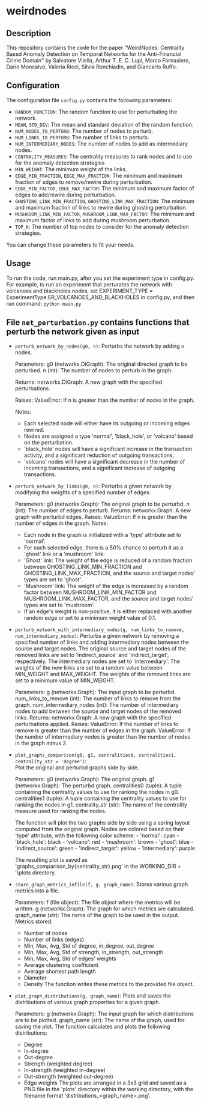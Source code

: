 # weirdnodes

## Description

This repository contains the code for the paper "WeirdNodes: Centrality Based Anomaly Detection
on Temporal Networks for the Anti-Financial
Crime Domain" by Salvatore Vilella, Arthur T. E. C. Lupi, Marco Fornasiero, Dario Moncalvo, Valeria Ricci, Silvia Ronchiadin, and Giancarlo Ruffo.

## Configuration

The configuration file `config.py` contains the following parameters:
- `RANDOM_FUNCTION`: The random function to use for perturbating the network.
- `MEAN`, `STD_DEV`: The mean and standard deviation of the random function.
- `NUM_NODES_TO_PERTURB`: The number of nodes to perturb.
- `NUM_LINKS_TO_PERTURB`: The number of links to perturb.
- `NUM_INTERMEDIARY_NODES`: The number of nodes to add as intermediary nodes.   
- `CENTRALITY_MEASURES`: The centrality measures to rank nodes and to use for the anomaly detection strategies
- `MIN_WEIGHT`: The minimum weight of the links.
- `EDGE_MIN_FRACTION`, `EDGE_MAX_FRACTION`: The minimum and maximum fraction of edges to remove/rewire during perturbation.
- `EDGE_MIN_FACTOR`, `EDGE_MAX_FACTOR`: The minimum and maximum factor of edges to add/rewire during perturbation.
- `GHOSTING_LINK_MIN_FRACTION`, `GHOSTING_LINK_MAX_FRACTION`: The minimum and maximum fraction of links to rewire during ghosting perturbation.
- `MUSHROOM_LINK_MIN_FACTOR`, `MUSHROOM_LINK_MAX_FACTOR`: The minimum and maximum factor of links to add during mushroom perturbation.
- `TOP_K`: The number of top nodes to consider for the anomaly detection strategies.

You can change these parameters to fit your needs.

## Usage

To run the code, run main.py, after you set the experiment type in config.py. For example, to run an experiment that perturates the network with volcanoes and blackholes nodes, set EXPERIMENT_TYPE = ExperimentType.ER_VOLCANOES_AND_BLACKHOLES in config.py, and then run command: `python main.py`

## File `net_perturbation.py` contains functions that perturb the network given as input 

- `perturb_network_by_nodes(g0, n)`: 
    Perturbs the network by adding `n` nodes.     

    Parameters:
    g0 (networkx.DiGraph): The original directed graph to be perturbed.
    n (int): The number of nodes to perturb in the graph.

    Returns:
    networkx.DiGraph: A new graph with the specified perturbations.

    Raises:
    ValueError: If n is greater than the number of nodes in the graph.

    Notes:
    - Each selected node will either have its outgoing or incoming edges rewired.
    - Nodes are assigned a type 'normal', 'black_hole', or 'volcano' based on the perturbation.
    - 'black_hole' nodes will have a significant increase in the transaction activity, 
        and a significant reduction of outgoing transactions.
    - 'volcano' nodes will have a significant decrease in the number of incoming transactions, 
        and a significant increase of outgoing transactions.

- `perturb_network_by_links(g0, n)`: 
    Perturbs a given network by modifying the weights of a specified number of edges.

    Parameters:
    g0 (networkx.Graph): The original graph to be perturbd.
    n (int): The number of edges to perturb.
    Returns:
    networkx.Graph: A new graph with perturbd edges.
    Raises:
    ValueError: If n is greater than the number of edges in the graph.
    Notes:
    - Each node in the graph is initialized with a 'type' attribute set to 'normal'.
    - For each selected edge, there is a 50% chance to perturb it as a 'ghost' link or a 'mushroom' link.
    - 'Ghost' link: The weight of the edge is reduced of a random fraction between GHOSTING_LINK_MIN_FRACTION and 
        GHOSTING_LINK_MAX_FRACTION, and the source and target nodes' types are set to 'ghost'.
    - 'Mushroom' link: The weight of the edge is increased by a random factor between MUSHROOM_LINK_MIN_FACTOR and 
        MUSHROOM_LINK_MAX_FACTOR, and the source and target nodes' types are set to 'mushroom'.
    - If an edge's weight is non-positive, it is either replaced with another random edge or set to a minimum weight value of 0.1.

- `perturb_network_with_intermediary_nodes(g, num_links_to_remove, num_intermediary_nodes)`: 
    Perturbs a given network by removing a specified number of links and adding intermediary nodes between the source and target nodes.
    The original source and target nodes of the removed links are set to 'indirect_source' and 'indirect_target', respectively.
    The intermediary nodes are set to 'intermediary'. The weights of the new links are set to a random value between MIN_WEIGHT and MAX_WEIGHT.
    The weights of the removed links are set to a minimum value of MIN_WEIGHT.

    Parameters:
    g (networkx.Graph): The input graph to be perturbd.
    num_links_to_remove (int): The number of links to remove from the graph.
    num_intermediary_nodes (int): The number of intermediary nodes to add between the source and target nodes of the removed links.
    Returns:
    networkx.Graph: A new graph with the specified perturbations applied.
    Raises:
    ValueError: If the number of links to remove is greater than the number of edges in the graph.
    ValueError: If the number of intermediary nodes is greater than the number of nodes in the graph minus 2.

- `plot_graphs_comparison(g0, g1, centralities0, centralities1, centrality_str = 'degree')`:     
    Plot the original and perturbd graphs side by side.

    Parameters:
    g0 (networkx.Graph): The original graph.
    g1 (networkx.Graph): The perturbd graph.
    centralities0 (tuple): A tuple containing the centrality values to use for ranking the nodes in g0.
    centralities1 (tuple): A tuple containing the centrality values to use for ranking the nodes in g1.
    centrality_str (str): The name of the centrality measure used for ranking the nodes.

    The function will plot the two graphs side by side using a spring layout
    computed from the original graph. Nodes are colored based on their 'type'
    attribute, with the following color scheme:
        - 'normal': cyan
        - 'black_hole': black
        - 'volcano': red
        - 'mushroom': brown
        - 'ghost': blue
        - 'indirect_source': green
        - 'indirect_target': yellow
        - 'intermediary': purple

    The resulting plot is saved as 'graphs_comparison_by{centrality_str}.png' in the WORKING_DIR + '\plots directory.

- `store_graph_metrics_infile(f, g, graph_name)`:
   Stores various graph metrics into a file.

    Parameters:
    f (file object): The file object where the metrics will be written.
    g (networkx.Graph): The graph for which metrics are calculated.
    graph_name (str): The name of the graph to be used in the output.
    Metrics stored:
    - Number of nodes
    - Number of links (edges)
    - Min, Max, Avg, Std of degree, in_degree, out_degree
    - Min, Max, Avg, Std of strength, in_strength, out_strength
    - Min, Max, Avg, Std of edges' weights
    - Average clustering coefficient
    - Average shortest path length
    - Diameter
    - Density
    The function writes these metrics to the provided file object.

- `plot_graph_distributions(g, graph_name)`:
    Plots and saves the distributions of various graph properties for a given graph.

    Parameters:
    g (networkx.Graph): The input graph for which distributions are to be plotted.
    graph_name (str): The name of the graph, used for saving the plot.
    The function calculates and plots the following distributions:
    - Degree
    - In-degree
    - Out-degree
    - Strength (weighted degree)
    - In-strength (weighted in-degree)
    - Out-strength (weighted out-degree)
    - Edge weights
    The plots are arranged in a 3x3 grid and saved as a PNG file in the 'plots' directory
    within the working directory, with the filename format 'distributions_<graph_name>.png'.



